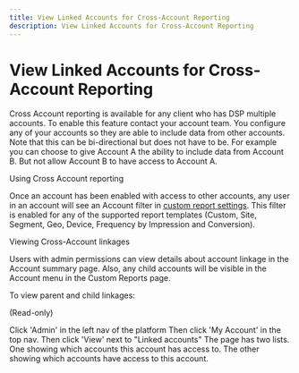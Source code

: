 ```yaml
---
title: View Linked Accounts for Cross-Account Reporting
description: View Linked Accounts for Cross-Account Reporting
---
```

# View Linked Accounts for Cross-Account Reporting

<!-- written by Shay -->
<!-- already added a "Cross-Account Reporting" section to "About Custom Reports," and the "Add Filter" for Account info in "Custom Report Settings." This just needs to be info. on viewing your linked accounts. And add cross-references to this from the other places. -->
Cross Account reporting is available for any client who has DSP multiple accounts. To enable this feature contact your account team. You configure any of your accounts so they are able to include data from other accounts. Note that this can be bi-directional but does not have to be. For example you can choose to give Account A the ability to include data from Account B. But not allow Account B to have access to Account A.

Using Cross Account reporting

Once an account has been enabled with access to other accounts, any user in an account will see an Account filter in [custom report settings](/help/dsp/reports/report-settings.md). This filter is enabled for any of the supported report templates (Custom, Site, Segment, Geo, Device, Frequency by Impression and Conversion).

Viewing Cross-Account linkages

Users with admin permissions can view details about account linkage in the Account summary page. Also, any child accounts will be visible in the Account menu in the Custom Reports page.

To view parent and child linkages:

(Read-only)

Click 'Admin' in the left nav of the platform
Then click 'My Account' in the top nav.
Then click 'View' next to "Linked accounts"
The page has two lists. One showing which accounts this account has access to. The other showing which accounts have access to this account.

